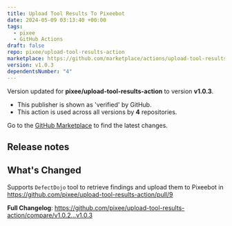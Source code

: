 ```yaml
---
title: Upload Tool Results To Pixeebot
date: 2024-05-09 03:13:40 +00:00
tags:
  - pixee
  - GitHub Actions
draft: false
repo: pixee/upload-tool-results-action
marketplace: https://github.com/marketplace/actions/upload-tool-results-to-pixeebot
version: v1.0.3
dependentsNumber: "4"
---
```



Version updated for **pixee/upload-tool-results-action** to version **v1.0.3**.
- This publisher is shown as 'verified' by GitHub.
- This action is used across all versions by **4** repositories.

Go to the [GitHub Marketplace](https://github.com/marketplace/actions/upload-tool-results-to-pixeebot) to find the latest changes.

## Release notes

## What's Changed

Supports `DefectDojo` tool to retrieve findings and upload them to Pixeebot in https://github.com/pixee/upload-tool-results-action/pull/9


**Full Changelog**: https://github.com/pixee/upload-tool-results-action/compare/v1.0.2...v1.0.3
